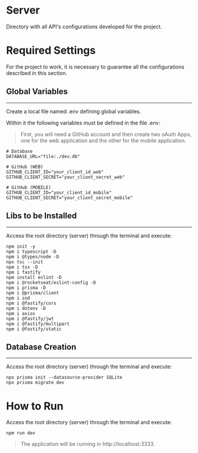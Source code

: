 # **Server**

Directory with all API's configurations developed for the project.

# **Required Settings**

For the project to work, it is necessary to guarantee all the configurations described in this section.

## Global Variables
---
Create a local file named .env defining global variables.

Within it the following variables must be defined in the file .env:

> First, you will need a GitHub account and then create two oAuth Apps, one for the web application and the other for the mobile application.

```
# Database
DATABASE_URL="file:./dev.db"

# GitHub (WEB)
GITHUB_CLIENT_ID="your_client_id_web"
GITHUB_CLIENT_SECRET="your_client_secret_web"

# GitHub (MOBILE)
GITHUB_CLIENT_ID="your_client_id_mobile"
GITHUB_CLIENT_SECRET="your_client_secret_mobile"
```

## Libs to be Installed
---
Access the root directory (server) through the terminal and execute:
```
npm init -y
npm i typescript -D
npm i @types/node -D
npx tsc --init
npm i tsx -D
npm i fastify
npm install eslint -D
npm i @rocketseat/eslint-config -D
npm i prisma -D
npm i @prisma/client
npm i zod
npm i @fastify/cors
npm i dotenv -D
npm i axios
npm i @fastify/jwt
npm i @fastify/multipart
npm i @fastify/static
```

## Database Creation
---
Access the root directory (server) through the terminal and execute:
```
npx prisma init --datasource-provider SQLite
npx prisma migrate dev
```
# **How to Run**
Access the root directory (server) through the terminal and execute:
```
npm run dev
```
> The application will be running in http://localhost:3333.


